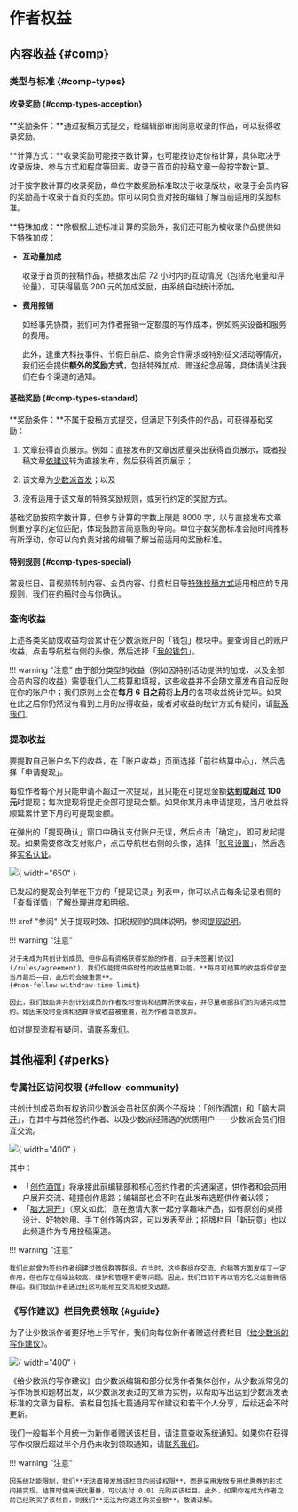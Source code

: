 # 作者权益

## 内容收益 {#comp}

### 类型与标准 {#comp-types}

#### 收录奖励 {#comp-types-acception}

**奖励条件：**通过投稿方式提交，经编辑部审阅同意收录的作品，可以获得收录奖励。

**计算方式：**收录奖励可能按字数计算，也可能按协定价格计算，具体取决于收录版块、参与方式和程度等因素。收录于首页的投稿文章一般按字数计算。

对于按字数计算的收录奖励，单位字数奖励标准取决于收录版块，收录于会员内容的奖励高于收录于首页的奖励。你可以向负责对接的编辑了解当前适用的奖励标准。

**特殊加成：**除根据上述标准计算的奖励外，我们还可能为被收录作品提供如下特殊加成：

- **互动量加成**

    收录于首页的投稿作品，根据发出后 72 小时内的互动情况（包括充电量和评论量），可获得最高 200 元的加成奖励，由系统自动统计添加。

- **费用报销**

    如经事先协商，我们可为作者报销一定额度的写作成本，例如购买设备和服务的费用。

    此外，逢重大科技事件、节假日前后、商务合作需求或特别征文活动等情况，我们还会提供**额外的奖励方式**，包括特殊加成、赠送纪念品等，具体请关注我们在各个渠道的通知。

#### 基础奖励 {#comp-types-standard}

**奖励条件：**不属于投稿方式提交，但满足下列条件的作品，可获得基础奖励：

1. 文章获得首页展示。例如：直接发布的文章因质量突出获得首页展示，或者投稿文章[依建议](/guide/proc#submission-rejection)转为直接发布，然后获得首页展示；

2. 该文章为[少数派首发](/rules/special#exclusivity)；以及
3. 没有适用于该文章的特殊奖励规则，或另行约定的奖励方式。

基础奖励按照字数计算，但参与计算的字数上限是 8000 字，以与直接发布文章侧重分享的定位匹配，体现鼓励言简意赅的导向。单位字数奖励标准会随时间推移有所浮动，你可以向负责对接的编辑了解当前适用的奖励标准。

#### 特别规则 {#comp-types-special}

常设栏目、音视频转制内容、会员内容、付费栏目等[特殊投稿方式](/guide/proc#special-channels)适用相应的专用规则，我们在约稿时会与你确认。

### 查询收益

上述各类奖励或收益均会累计在少数派账户的「钱包」模块中。要查询自己的账户收益，点击导航栏右侧的头像，然后选择「[我的钱包](https://sspai.com/my/wallet/overview)」。

!!! warning "注意"
    由于部分类型的收益（例如因特别活动提供的加成，以及全部会员内容的收益）需要我们人工核算和填报，这些收益并不会随文章发布自动反映在你的账户中；我们原则上会在**每月 6 日之前**将**上月**的各项收益统计完毕。如果在此之后你仍然没有看到上月的应得收益，或者对收益的统计方式有疑问，请[联系我们](/about/contact)。

### 提取收益

要提取自己账户名下的收益，在「账户收益」页面选择「前往结算中心」，然后选择「申请提现」。

每位作者每个月只能申请不超过一次提现，且只能在可提现金额**达到或超过 100 元**时提现；每次提现将提走全部可提现金额。如果你某月未申请提现，当月收益将顺延累计至下月的可提现金额。

在弹出的「提现确认」窗口中确认支付账户无误，然后点击「确定」，即可发起提现。如果需要修改支付账户，点击导航栏右侧的头像，选择「[账号设置](https://sspai.com/setting/profile)」，然后选择[实名认证](https://sspai.com/setting/auth)。

![](https://cdn.sspai.com/2022/10/12/6250b10c30ea0bafb6c74de391185e31.png){ width="650" }

已发起的提现会列举在下方的「提现记录」列表中，你可以点击每条记录右侧的「查看详情」了解处理进度和明细。

!!! xref "参阅"
    关于提现时效、扣税规则的具体说明，参阅[提现说明](https://sspai.com/page/withdrawal)。

!!! warning "注意"

    对于未成为共创计划成员、但作品有资格获得奖励的作者，由于未签署[协议](/rules/agreement)，我们仅能提供临时性的收益结算功能，**每月可结算的收益将保留至当月最后一日，此后将会被重置**。
    {#non-fellow-withdraw-time-limit}

    因此，我们鼓励非共创计划成员的作者及时查询和结算所获收益，并尽量根据我们的沟通完成签约。如因未及时查询和结算导致收益被重置，视为作者自愿放弃。

如对提现流程有疑问，请[联系我们](/about/contact)。

## 其他福利 {#perks}

### 专属社区访问权限 {#fellow-community}

共创计划成员均有权访问少数派[会员社区](https://sspai.com/community)的两个子版块：「[创作酒馆](https://sspai.com/community/muse)」和「[脑大洞开](https://sspai.com/community/whim)」，在其中与其他签约作者、以及少数派经筛选的优质用户——少数派会员们相互交流。

![](https://cdn.sspai.com/2023/03/03/c003aa1993a8897f3b3fc7138351edec.jpg){ width="400" }

其中：

- 「[创作酒馆](https://sspai.com/community/muse)」将承接此前编辑部和核心签约作者的沟通渠道，供作者和会员用户展开交流、碰撞创作思路；编辑部也会不时在此发布选题供作者认领；
- 「[脑大洞开](https://sspai.com/community/whim)」（原文如此）意在邀请大家一起分享趣味产品，如有原创的桌搭设计、好物妙用、手工创作等内容，可以发表至此；招牌栏目「新玩意」也以此频道作为专用投稿渠道。

!!! warning "注意"

    我们此前曾为签约作者组建过微信群等群组。在当时，这些群组在交流、约稿等方面发挥了一定作用，但也存在信噪比较高、维护和管理不便等问题。因此，我们目前不再以官方名义运营微信群组。我们鼓励作者通过社区功能相互交流和提交选题。

### 《写作建议》栏目免费领取 {#guide}

为了让少数派作者更好地上手写作，我们向每位新作者赠送付费栏目《[给少数派的写作建议](https://sspai.com/series/268)》。

![](https://cdn.sspai.com/2022/10/12/ace095b2ef22fd7fa4da54545de5c8d8.png){ width="400" }

《给少数派的写作建议》由少数派编辑和部分优秀作者集体创作，从少数派常见的写作场景和题材出发，以少数派发表过的文章为实例，以帮助写出达到少数派发表标准的文章为目标。该栏目包括七篇通用写作建议和若干个人分享，后续还会不时更新。

我们一般每半个月统一为新作者赠送该栏目，请注意查收系统通知。如果你在获得写作权限后超过半个月仍未收到领取通知，请[联系我们](/about/contact)。

!!! warning "注意"

    因系统功能限制，我们**无法直接发放该栏目的阅读权限**，而是采用发放专用优惠券的形式间接实现。结算时使用该优惠券，可以支付 0.01 元购买该栏目。此外，如果你在成为作者之前已经购买了该栏目，则我们**无法为你退还购买金额**，敬请谅解。
